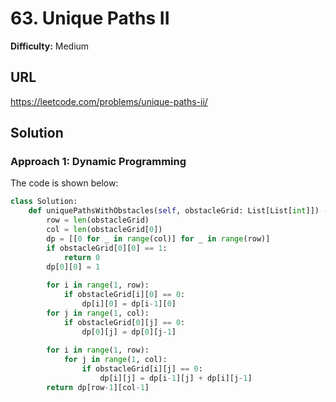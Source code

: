 # 63. Unique Paths II
**Difficulty:** Medium

## URL

https://leetcode.com/problems/unique-paths-ii/

## Solution

### Approach 1: Dynamic Programming

The code is shown below:

```python
class Solution:
    def uniquePathsWithObstacles(self, obstacleGrid: List[List[int]]) -> int:
        row = len(obstacleGrid)
        col = len(obstacleGrid[0])
        dp = [[0 for _ in range(col)] for _ in range(row)]
        if obstacleGrid[0][0] == 1:
            return 0
        dp[0][0] = 1
        
        for i in range(1, row):
            if obstacleGrid[i][0] == 0:
                dp[i][0] = dp[i-1][0]
        for j in range(1, col):
            if obstacleGrid[0][j] == 0:
                dp[0][j] = dp[0][j-1]
        
        for i in range(1, row):
            for j in range(1, col):
                if obstacleGrid[i][j] == 0:
                    dp[i][j] = dp[i-1][j] + dp[i][j-1]
        return dp[row-1][col-1]
```

